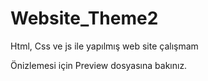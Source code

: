 # Website_Theme2
Html, Css ve js ile yapılmış web site çalışmam

Önizlemesi için Preview dosyasına bakınız.

